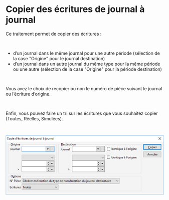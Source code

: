 # Copier des écritures de journal à journal


Ce traitement permet de copier des écritures :


 


* d’un journal dans 
 le même journal pour une autre période (sélection de la case "Origine" 
 pour le journal destination)
* d’un journal dans 
 un autre journal du même type pour la même période ou une autre (sélection 
 de la case "Origine" pour la période destination)


 


Vous avez le choix de recopier ou non le numéro 
 de pièce suivant le journal ou l’écriture d’origine.


 


Enfin, vous pouvez faire un tri sur les écritures que vous souhaitez 
 copier (Toutes, Réelles, Simulées).


 


![](CopieEcritures.png)


